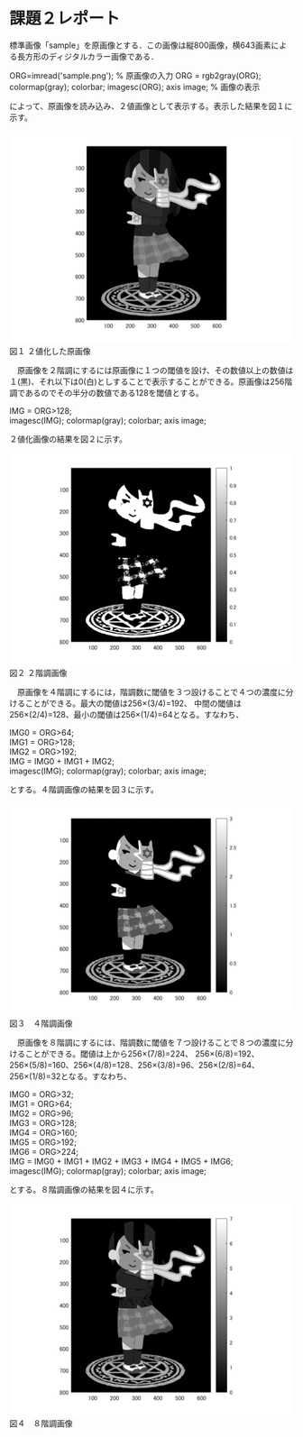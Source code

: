 # 課題２レポート

標準画像「sample」を原画像とする．この画像は縦800画像，横643画素による長方形のディジタルカラー画像である．

ORG=imread('sample.png'); % 原画像の入力
ORG = rgb2gray(ORG); colormap(gray); colorbar;
imagesc(ORG); axis image; % 画像の表示

によって、原画像を読み込み、２値画像として表示する。表示した結果を図１に示す。

![原画像](https://github.com/YusukeHosozawa/lecture_image_processing/blob/master/image/kadai2_1.png)  
図１ ２値化した原画像

　原画像を２階調にするには原画像に１つの閾値を設け、その数値以上の数値は１(黒)、それ以下は0(白)としすることで表示することができる。原画像は256階調であるのでその半分の数値である128を閾値とする。
 
IMG = ORG>128;  
imagesc(IMG); colormap(gray);
colorbar; axis image;

２値化画像の結果を図２に示す。

![原画像](https://github.com/YusukeHosozawa/lecture_image_processing/blob/master/image/kadai2_2.png)  
図２ ２階調画像

　原画像を４階調にするには，階調数に閾値を３つ設けることで４つの濃度に分けることができる。最大の閾値は256×(3/4)=192、
中間の閾値は256×(2/4)=128、最小の閾値は256×(1/4)=64となる。すなわち、

IMG0 = ORG>64;  
IMG1 = ORG>128;  
IMG2 = ORG>192;  
IMG = IMG0 + IMG1 + IMG2;  
imagesc(IMG); colormap(gray); colorbar;  axis image;

とする。４階調画像の結果を図３に示す。

![原画像](https://github.com/YusukeHosozawa/lecture_image_processing/blob/master/image/kadai2_3.png)  
図３　４階調画像

　原画像を８階調にするには、階調数に閾値を７つ設けることで８つの濃度に分けることができる。閾値は上から256×(7/8)=224、
256×(6/8)=192、256×(5/8)=160、256×(4/8)=128、256×(3/8)=96、256×(2/8)=64、256×(1/8)=32となる。すなわち、

IMG0 = ORG>32;  
IMG1 = ORG>64;  
IMG2 = ORG>96;  
IMG3 = ORG>128;   
IMG4 = ORG>160;   
IMG5 = ORG>192;  
IMG6 = ORG>224;  
IMG = IMG0 + IMG1 + IMG2 + IMG3 + IMG4 + IMG5 + IMG6;  
imagesc(IMG); colormap(gray); colorbar; axis image;

とする。８階調画像の結果を図４に示す。

![原画像](https://github.com/YusukeHosozawa/lecture_image_processing/blob/master/image/kadai2_4.png)
図４　８階調画像
